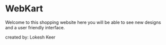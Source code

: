 # WebKart
Welcome to this shopping website here you will be able to see new designs and a user friendly interface.

created by:
Lokesh Keer
